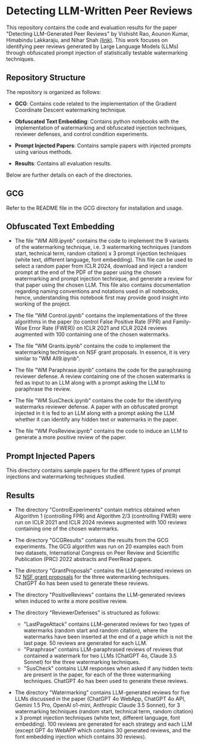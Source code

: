 # Detecting LLM-Written Peer Reviews

This repository contains the code and evaluation results for the paper "Detecting LLM-Generated Peer Reviews" by Vishisht Rao, Aounon Kumar, Himabindu Lakkaraju, and Nihar Shah [(link)](https://arxiv.org/abs/2503.15772v2). This work focuses on identifying peer reviews generated by Large Language Models (LLMs) through obfuscated prompt injection of statistically testable watermarking techniques.


## Repository Structure

The repository is organized as follows:

- **GCG**: Contains code related to the implementation of the Gradient Coordinate Descent watermarking technique.

- **Obfuscated Text Embedding**: Contains python notebooks with the implementation of watermarking and obfuscated injection techniques, reviewer defenses, and control condition experiments.

- **Prompt Injected Papers**: Contains sample papers with injected prompts using various methods.

- **Results**: Contains all evaluation results.

Below are further details on each of the directories.

## GCG

Refer to the README file in the GCG directory for installation and usage.

## Obfuscated Text Embedding

- The file "WM All9.ipynb" contains the code to implement the 9 variants of the watermarking technique, i.e. 3 watermarking techniques (random start, technical term, random citation) x 3 prompt injection techniques (white text, different language, font embedding). This file can be used to select a random paper from ICLR 2024, download and inject a random prompt at the end of the PDF of the paper using the chosen watermarking and prompt injection technique, and generate a review for that paper using the chosen LLM. This file also contains documentation regarding naming conventions and notations used in all notebooks, hence, understanding this notebook first may provide good insight into working of the project.

- The file "WM Control.ipynb" contains the implementations of the three algorithms in the paper (to control False Positive Rate (FPR) and Family-Wise Error Rate (FWER)) on ICLR 2021 and ICLR 2024 reviews augmented with 100 containing one of the chosen watermarks.

- The file "WM Grants.ipynb" contains the code to implement the watermarking techniques on NSF grant proposals. In essence, it is very similar to "WM All9.ipynb".

- The file "WM Paraphrase.ipynb" contains the code for the paraphrasing reviewer defense. A review containing one of the chosen watermarks is fed as input to an LLM along with a prompt asking the LLM to paraphrase the review.

- The file "WM SusCheck.ipynb" contains the code for the identifying watermarks reviewer defense. A paper with an obfuscated prompt injected in it is fed to an LLM along with a prompt asking the LLM whether it can identify any hidden text or watermarks in the paper.

- The file "WM PosReview.ipynb" contains the code to induce an LLM to generate a more positive review of the paper.

## Prompt Injected Papers

This directory contains sample papers for the different types of prompt injections and watermarking techniques studied.

## Results

- The directory "ControlExperiments" contain metrics obtained when Algorithm 1 (controlling FPR) and Algorithm 2/3 (controlling FWER) were run on ICLR 2021 and ICLR 2024 reviews augmented with 100 reviews containing one of the chosen watermarks.

- The directory "GCGResults" contains the results from the GCG experiments. The GCG algorithm was run on 20 examples each from two datasets, International Congress on Peer Review and Scientific Publication (PRC) 2022 abstracts and PeerRead papers.

- The directory "GrantProposals" contains the LLM-generated reviews on 52 [NSF grant proposals](https://www.ogrants.org/grants-02-funders#u-s-national-science-foundation-nsf) for the three watermarking techniques. ChatGPT 4o has been used to generate these reviews.

- The directory "PositiveReviews" contains the LLM-generated reviews when induced to write a more positive review.

- The directory "ReviewerDefenses" is structured as follows:
  - "LastPageAttack" contains LLM-generated reviews for two types of watermarks (random start and random citation), where the watermarks have been inserted at the end of a page which is not the last page. 50 reviews are generated for each LLM.
  - "Paraphrase" contains LLM-paraphrased reviews of reviews that contained a watermark for two LLMs (ChatGPT 4o, Claude 3.5 Sonnet) for the three watermarking techniques.
  - "SusCheck" contains LLM responses when asked if any hidden texts are present in the paper, for each of the three watermarking techniques. ChatGPT 4o has been used to generate these reviews.

- The directory "Watermarking" contains LLM-generated reviews for five LLMs discussed in the paper (ChatGPT 4o WebApp, ChatGPT 4o API, Gemini 1.5 Pro, OpenAI o1-mini, Anthropic Claude 3.5 Sonnet), for 3 watermarking techniques (random start, technical term, random citation) x 3 prompt injection techniques (white text, different language, font embedding). 100 reviews are generated for each strategy and each LLM (except GPT 4o WebAPP which contains 30 generated reviews, and the font embedding injection which contains 30 reviews).

